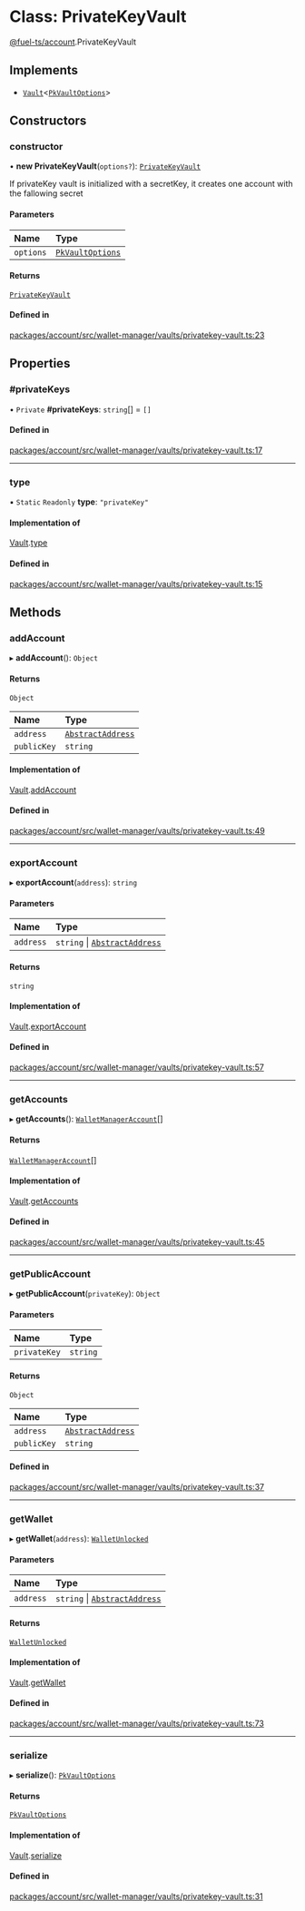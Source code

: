 # Class: PrivateKeyVault

[@fuel-ts/account](/api/Account/index.md).PrivateKeyVault

## Implements

- [`Vault`](/api/Account/Vault.md)&lt;[`PkVaultOptions`](/api/Account/PkVaultOptions.md)\>

## Constructors

### constructor

• **new PrivateKeyVault**(`options?`): [`PrivateKeyVault`](/api/Account/PrivateKeyVault.md)

If privateKey vault is initialized with a secretKey, it creates
one account with the fallowing secret

#### Parameters

| Name | Type |
| :------ | :------ |
| `options` | [`PkVaultOptions`](/api/Account/PkVaultOptions.md) |

#### Returns

[`PrivateKeyVault`](/api/Account/PrivateKeyVault.md)

#### Defined in

[packages/account/src/wallet-manager/vaults/privatekey-vault.ts:23](https://github.com/FuelLabs/fuels-ts/blob/d0550af1/packages/account/src/wallet-manager/vaults/privatekey-vault.ts#L23)

## Properties

### #privateKeys

• `Private` **#privateKeys**: `string`[] = `[]`

#### Defined in

[packages/account/src/wallet-manager/vaults/privatekey-vault.ts:17](https://github.com/FuelLabs/fuels-ts/blob/d0550af1/packages/account/src/wallet-manager/vaults/privatekey-vault.ts#L17)

___

### type

▪ `Static` `Readonly` **type**: ``"privateKey"``

#### Implementation of

[Vault](/api/Account/Vault.md).[type](/api/Account/Vault.md#type)

#### Defined in

[packages/account/src/wallet-manager/vaults/privatekey-vault.ts:15](https://github.com/FuelLabs/fuels-ts/blob/d0550af1/packages/account/src/wallet-manager/vaults/privatekey-vault.ts#L15)

## Methods

### addAccount

▸ **addAccount**(): `Object`

#### Returns

`Object`

| Name | Type |
| :------ | :------ |
| `address` | [`AbstractAddress`](/api/Interfaces/AbstractAddress.md) |
| `publicKey` | `string` |

#### Implementation of

[Vault](/api/Account/Vault.md).[addAccount](/api/Account/Vault.md#addaccount)

#### Defined in

[packages/account/src/wallet-manager/vaults/privatekey-vault.ts:49](https://github.com/FuelLabs/fuels-ts/blob/d0550af1/packages/account/src/wallet-manager/vaults/privatekey-vault.ts#L49)

___

### exportAccount

▸ **exportAccount**(`address`): `string`

#### Parameters

| Name | Type |
| :------ | :------ |
| `address` | `string` \| [`AbstractAddress`](/api/Interfaces/AbstractAddress.md) |

#### Returns

`string`

#### Implementation of

[Vault](/api/Account/Vault.md).[exportAccount](/api/Account/Vault.md#exportaccount)

#### Defined in

[packages/account/src/wallet-manager/vaults/privatekey-vault.ts:57](https://github.com/FuelLabs/fuels-ts/blob/d0550af1/packages/account/src/wallet-manager/vaults/privatekey-vault.ts#L57)

___

### getAccounts

▸ **getAccounts**(): [`WalletManagerAccount`](/api/Account/index.md#walletmanageraccount)[]

#### Returns

[`WalletManagerAccount`](/api/Account/index.md#walletmanageraccount)[]

#### Implementation of

[Vault](/api/Account/Vault.md).[getAccounts](/api/Account/Vault.md#getaccounts)

#### Defined in

[packages/account/src/wallet-manager/vaults/privatekey-vault.ts:45](https://github.com/FuelLabs/fuels-ts/blob/d0550af1/packages/account/src/wallet-manager/vaults/privatekey-vault.ts#L45)

___

### getPublicAccount

▸ **getPublicAccount**(`privateKey`): `Object`

#### Parameters

| Name | Type |
| :------ | :------ |
| `privateKey` | `string` |

#### Returns

`Object`

| Name | Type |
| :------ | :------ |
| `address` | [`AbstractAddress`](/api/Interfaces/AbstractAddress.md) |
| `publicKey` | `string` |

#### Defined in

[packages/account/src/wallet-manager/vaults/privatekey-vault.ts:37](https://github.com/FuelLabs/fuels-ts/blob/d0550af1/packages/account/src/wallet-manager/vaults/privatekey-vault.ts#L37)

___

### getWallet

▸ **getWallet**(`address`): [`WalletUnlocked`](/api/Account/WalletUnlocked.md)

#### Parameters

| Name | Type |
| :------ | :------ |
| `address` | `string` \| [`AbstractAddress`](/api/Interfaces/AbstractAddress.md) |

#### Returns

[`WalletUnlocked`](/api/Account/WalletUnlocked.md)

#### Implementation of

[Vault](/api/Account/Vault.md).[getWallet](/api/Account/Vault.md#getwallet)

#### Defined in

[packages/account/src/wallet-manager/vaults/privatekey-vault.ts:73](https://github.com/FuelLabs/fuels-ts/blob/d0550af1/packages/account/src/wallet-manager/vaults/privatekey-vault.ts#L73)

___

### serialize

▸ **serialize**(): [`PkVaultOptions`](/api/Account/PkVaultOptions.md)

#### Returns

[`PkVaultOptions`](/api/Account/PkVaultOptions.md)

#### Implementation of

[Vault](/api/Account/Vault.md).[serialize](/api/Account/Vault.md#serialize)

#### Defined in

[packages/account/src/wallet-manager/vaults/privatekey-vault.ts:31](https://github.com/FuelLabs/fuels-ts/blob/d0550af1/packages/account/src/wallet-manager/vaults/privatekey-vault.ts#L31)
